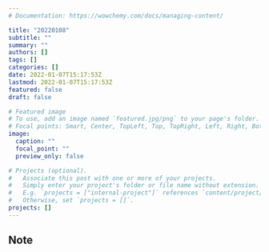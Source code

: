 ```yaml
---
# Documentation: https://wowchemy.com/docs/managing-content/

title: "20220108"
subtitle: ""
summary: ""
authors: []
tags: []
categories: []
date: 2022-01-07T15:17:53Z
lastmod: 2022-01-07T15:17:53Z
featured: false
draft: false

# Featured image
# To use, add an image named `featured.jpg/png` to your page's folder.
# Focal points: Smart, Center, TopLeft, Top, TopRight, Left, Right, BottomLeft, Bottom, BottomRight.
image:
  caption: ""
  focal_point: ""
  preview_only: false

# Projects (optional).
#   Associate this post with one or more of your projects.
#   Simply enter your project's folder or file name without extension.
#   E.g. `projects = ["internal-project"]` references `content/project/deep-learning/index.md`.
#   Otherwise, set `projects = []`.
projects: []
---
```


## Note

